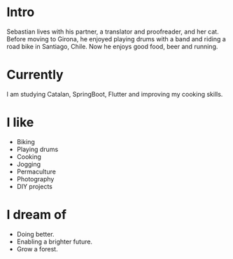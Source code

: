 
# Intro

Sebastian lives with his partner, a translator and proofreader, and her cat. Before moving to Girona, he enjoyed playing drums with a band and riding a road bike in Santiago, Chile. Now he enjoys good food, beer and running.

# Currently

I am studying Catalan, SpringBoot, Flutter and improving my cooking skills.

# I like

- Biking
- Playing drums
- Cooking
- Jogging
- Permaculture
- Photography
- DIY projects

# I dream of

- Doing better.
- Enabling a brighter future.
- Grow a forest.

